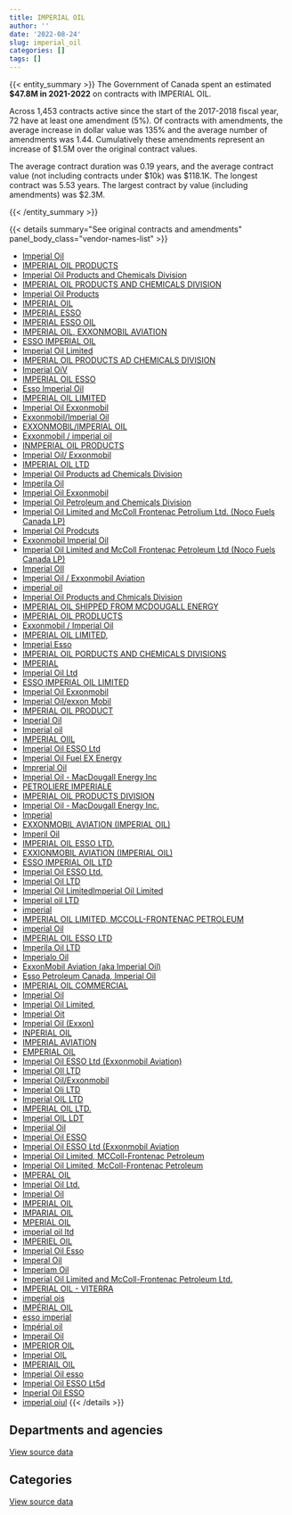 ```yaml
---
title: IMPERIAL OIL
author: ''
date: '2022-08-24'
slug: imperial_oil
categories: []
tags: []
---
```


<script src="/rmarkdown-libs/htmlwidgets/htmlwidgets.js"></script>
<link href="/rmarkdown-libs/datatables-css/datatables-crosstalk.css" rel="stylesheet" />
<script src="/rmarkdown-libs/datatables-binding/datatables.js"></script>
<script src="/rmarkdown-libs/jquery/jquery-3.6.0.min.js"></script>
<link href="/rmarkdown-libs/dt-core-bootstrap/css/dataTables.bootstrap.min.css" rel="stylesheet" />
<link href="/rmarkdown-libs/dt-core-bootstrap/css/dataTables.bootstrap.extra.css" rel="stylesheet" />
<script src="/rmarkdown-libs/dt-core-bootstrap/js/jquery.dataTables.min.js"></script>
<script src="/rmarkdown-libs/dt-core-bootstrap/js/dataTables.bootstrap.min.js"></script>
<link href="/rmarkdown-libs/crosstalk/css/crosstalk.min.css" rel="stylesheet" />
<script src="/rmarkdown-libs/crosstalk/js/crosstalk.min.js"></script>
<script src="/rmarkdown-libs/htmlwidgets/htmlwidgets.js"></script>
<link href="/rmarkdown-libs/datatables-css/datatables-crosstalk.css" rel="stylesheet" />
<script src="/rmarkdown-libs/datatables-binding/datatables.js"></script>
<script src="/rmarkdown-libs/jquery/jquery-3.6.0.min.js"></script>
<link href="/rmarkdown-libs/dt-core-bootstrap/css/dataTables.bootstrap.min.css" rel="stylesheet" />
<link href="/rmarkdown-libs/dt-core-bootstrap/css/dataTables.bootstrap.extra.css" rel="stylesheet" />
<script src="/rmarkdown-libs/dt-core-bootstrap/js/jquery.dataTables.min.js"></script>
<script src="/rmarkdown-libs/dt-core-bootstrap/js/dataTables.bootstrap.min.js"></script>
<link href="/rmarkdown-libs/crosstalk/css/crosstalk.min.css" rel="stylesheet" />
<script src="/rmarkdown-libs/crosstalk/js/crosstalk.min.js"></script>

{{< entity_summary >}}
The Government of Canada spent an estimated **\$47.8M in 2021-2022** on contracts with IMPERIAL OIL.

Across 1,453 contracts active since the start of the 2017-2018 fiscal year, 72 have at least one amendment (5%). Of contracts with amendments, the average increase in dollar value was 135% and the average number of amendments was 1.44. Cumulatively these amendments represent an increase of \$1.5M over the original contract values.

The average contract duration was 0.19 years, and the average contract value (not including contracts under \$10k) was \$118.1K. The longest contract was 5.53 years. The largest contract by value (including amendments) was \$2.3M.

{{< /entity_summary >}}

{{< details summary="See original contracts and amendments" panel_body_class="vendor-names-list" >}}
- [Imperial Oil](https://search.open.canada.ca/en/ct/?sort=contract_value_f%20desc&page=1&search_text=%22Imperial%20Oil%22)
- [IMPERIAL OIL PRODUCTS](https://search.open.canada.ca/en/ct/?sort=contract_value_f%20desc&page=1&search_text=%22IMPERIAL%20OIL%20PRODUCTS%22)
- [Imperial Oil Products and Chemicals Division](https://search.open.canada.ca/en/ct/?sort=contract_value_f%20desc&page=1&search_text=%22Imperial%20Oil%20Products%20and%20Chemicals%20Division%22)
- [IMPERIAL OIL PRODUCTS AND CHEMICALS DIVISION](https://search.open.canada.ca/en/ct/?sort=contract_value_f%20desc&page=1&search_text=%22IMPERIAL%20OIL%20PRODUCTS%20AND%20CHEMICALS%20DIVISION%22)
- [Imperial Oil Products](https://search.open.canada.ca/en/ct/?sort=contract_value_f%20desc&page=1&search_text=%22Imperial%20Oil%20Products%22)
- [IMPERIAL OIL](https://search.open.canada.ca/en/ct/?sort=contract_value_f%20desc&page=1&search_text=%22IMPERIAL%20OIL%22)
- [IMPERIAL ESSO](https://search.open.canada.ca/en/ct/?sort=contract_value_f%20desc&page=1&search_text=%22IMPERIAL%20ESSO%22)
- [IMPERIAL ESSO OIL](https://search.open.canada.ca/en/ct/?sort=contract_value_f%20desc&page=1&search_text=%22IMPERIAL%20ESSO%20OIL%22)
- [IMPERIAL OIL, EXXONMOBIL AVIATION](https://search.open.canada.ca/en/ct/?sort=contract_value_f%20desc&page=1&search_text=%22IMPERIAL%20OIL%2c%20EXXONMOBIL%20AVIATION%22)
- [ESSO IMPERIAL OIL](https://search.open.canada.ca/en/ct/?sort=contract_value_f%20desc&page=1&search_text=%22ESSO%20IMPERIAL%20OIL%22)
- [Imperial Oil Limited](https://search.open.canada.ca/en/ct/?sort=contract_value_f%20desc&page=1&search_text=%22Imperial%20Oil%20Limited%22)
- [IMPERIAL OIL PRODUCTS AD CHEMICALS DIVISION](https://search.open.canada.ca/en/ct/?sort=contract_value_f%20desc&page=1&search_text=%22IMPERIAL%20OIL%20PRODUCTS%20AD%20CHEMICALS%20DIVISION%22)
- [Imperial OiV](https://search.open.canada.ca/en/ct/?sort=contract_value_f%20desc&page=1&search_text=%22Imperial%20OiV%22)
- [IMPERIAL OIL ESSO](https://search.open.canada.ca/en/ct/?sort=contract_value_f%20desc&page=1&search_text=%22IMPERIAL%20OIL%20ESSO%22)
- [Esso Imperial Oil](https://search.open.canada.ca/en/ct/?sort=contract_value_f%20desc&page=1&search_text=%22Esso%20Imperial%20Oil%22)
- [IMPERIAL OIL LIMITED](https://search.open.canada.ca/en/ct/?sort=contract_value_f%20desc&page=1&search_text=%22IMPERIAL%20OIL%20LIMITED%22)
- [Imperial Oil Exxonmobil](https://search.open.canada.ca/en/ct/?sort=contract_value_f%20desc&page=1&search_text=%22Imperial%20Oil%20%20Exxonmobil%22)
- [Exxonmobil/Imperial Oil](https://search.open.canada.ca/en/ct/?sort=contract_value_f%20desc&page=1&search_text=%22Exxonmobil%2fImperial%20Oil%22)
- [EXXONMOBIL/IMPERIAL OIL](https://search.open.canada.ca/en/ct/?sort=contract_value_f%20desc&page=1&search_text=%22EXXONMOBIL%2fIMPERIAL%20OIL%22)
- [Exxonmobil / imperial oil](https://search.open.canada.ca/en/ct/?sort=contract_value_f%20desc&page=1&search_text=%22Exxonmobil%20%2f%20imperial%20oil%22)
- [INMPERIAL OIL PRODUCTS](https://search.open.canada.ca/en/ct/?sort=contract_value_f%20desc&page=1&search_text=%22INMPERIAL%20OIL%20PRODUCTS%22)
- [Imperial Oil/ Exxonmobil](https://search.open.canada.ca/en/ct/?sort=contract_value_f%20desc&page=1&search_text=%22Imperial%20Oil%2f%20Exxonmobil%22)
- [IMPERIAL OIL LTD](https://search.open.canada.ca/en/ct/?sort=contract_value_f%20desc&page=1&search_text=%22IMPERIAL%20OIL%20LTD%22)
- [Imperial Oil Products ad Chemicals Division](https://search.open.canada.ca/en/ct/?sort=contract_value_f%20desc&page=1&search_text=%22Imperial%20Oil%20Products%20ad%20Chemicals%20Division%22)
- [Imperila Oil](https://search.open.canada.ca/en/ct/?sort=contract_value_f%20desc&page=1&search_text=%22Imperila%20Oil%22)
- [Imperial Oil Exxonmobil](https://search.open.canada.ca/en/ct/?sort=contract_value_f%20desc&page=1&search_text=%22Imperial%20Oil%20%20%20Exxonmobil%22)
- [Imperial Oil Petroleum and Chemicals Division](https://search.open.canada.ca/en/ct/?sort=contract_value_f%20desc&page=1&search_text=%22Imperial%20Oil%20Petroleum%20and%20Chemicals%20Division%22)
- [Imperial Oil Limited and McColl Frontenac Petrolium Ltd. (Noco Fuels Canada LP)](https://search.open.canada.ca/en/ct/?sort=contract_value_f%20desc&page=1&search_text=%22Imperial%20Oil%20Limited%20and%20McColl%20Frontenac%20Petrolium%20Ltd.%20%28Noco%20Fuels%20Canada%20LP%29%22)
- [Imperial Oil Prodcuts](https://search.open.canada.ca/en/ct/?sort=contract_value_f%20desc&page=1&search_text=%22Imperial%20Oil%20Prodcuts%22)
- [Exxonmobil Imperial Oil](https://search.open.canada.ca/en/ct/?sort=contract_value_f%20desc&page=1&search_text=%22Exxonmobil%20%20Imperial%20Oil%22)
- [Imperial Oil Limited and McColl Frontenac Petroleum Ltd (Noco Fuels Canada LP)](https://search.open.canada.ca/en/ct/?sort=contract_value_f%20desc&page=1&search_text=%22Imperial%20Oil%20Limited%20and%20McColl%20Frontenac%20Petroleum%20Ltd%20%28Noco%20Fuels%20Canada%20LP%29%22)
- [Imperial OIl](https://search.open.canada.ca/en/ct/?sort=contract_value_f%20desc&page=1&search_text=%22Imperial%20OIl%22)
- [Imperial Oil / Exxonmobil Aviation](https://search.open.canada.ca/en/ct/?sort=contract_value_f%20desc&page=1&search_text=%22Imperial%20Oil%20%20%2f%20%20Exxonmobil%20Aviation%22)
- [imperial oil](https://search.open.canada.ca/en/ct/?sort=contract_value_f%20desc&page=1&search_text=%22imperial%20oil%22)
- [Imperial Oil Products and Chmicals Division](https://search.open.canada.ca/en/ct/?sort=contract_value_f%20desc&page=1&search_text=%22Imperial%20Oil%20Products%20and%20Chmicals%20Division%22)
- [IMPERIAL OIL SHIPPED FROM MCDOUGALL ENERGY](https://search.open.canada.ca/en/ct/?sort=contract_value_f%20desc&page=1&search_text=%22IMPERIAL%20OIL%20SHIPPED%20FROM%20MCDOUGALL%20ENERGY%22)
- [IMPERIAL OIL PRODLUCTS](https://search.open.canada.ca/en/ct/?sort=contract_value_f%20desc&page=1&search_text=%22IMPERIAL%20OIL%20PRODLUCTS%22)
- [Exxonmobil / Imperial Oil](https://search.open.canada.ca/en/ct/?sort=contract_value_f%20desc&page=1&search_text=%22Exxonmobil%20%2f%20Imperial%20Oil%22)
- [IMPERIAL OIL LIMITED,](https://search.open.canada.ca/en/ct/?sort=contract_value_f%20desc&page=1&search_text=%22IMPERIAL%20OIL%20LIMITED%2c%22)
- [Imperial Esso](https://search.open.canada.ca/en/ct/?sort=contract_value_f%20desc&page=1&search_text=%22Imperial%20Esso%22)
- [IMPERIAL OIL PORDUCTS AND CHEMICALS DIVISIONS](https://search.open.canada.ca/en/ct/?sort=contract_value_f%20desc&page=1&search_text=%22IMPERIAL%20OIL%20PORDUCTS%20AND%20CHEMICALS%20DIVISIONS%22)
- [IMPERIAL](https://search.open.canada.ca/en/ct/?sort=contract_value_f%20desc&page=1&search_text=%22IMPERIAL%22)
- [Imperial Oil Ltd](https://search.open.canada.ca/en/ct/?sort=contract_value_f%20desc&page=1&search_text=%22Imperial%20Oil%20Ltd%22)
- [ESSO IMPERIAL OIL LIMITED](https://search.open.canada.ca/en/ct/?sort=contract_value_f%20desc&page=1&search_text=%22ESSO%20IMPERIAL%20OIL%20LIMITED%22)
- [Imperial Oil Exxonmobil](https://search.open.canada.ca/en/ct/?sort=contract_value_f%20desc&page=1&search_text=%22Imperial%20Oil%20Exxonmobil%22)
- [Imperial Oil/exxon Mobil](https://search.open.canada.ca/en/ct/?sort=contract_value_f%20desc&page=1&search_text=%22Imperial%20Oil%2fexxon%20Mobil%22)
- [IMPERIAL OIL PRODUCT](https://search.open.canada.ca/en/ct/?sort=contract_value_f%20desc&page=1&search_text=%22IMPERIAL%20OIL%20PRODUCT%22)
- [Inperial Oil](https://search.open.canada.ca/en/ct/?sort=contract_value_f%20desc&page=1&search_text=%22Inperial%20Oil%22)
- [Imperial oil](https://search.open.canada.ca/en/ct/?sort=contract_value_f%20desc&page=1&search_text=%22Imperial%20oil%22)
- [IMPERIAL OIIL](https://search.open.canada.ca/en/ct/?sort=contract_value_f%20desc&page=1&search_text=%22IMPERIAL%20OIIL%22)
- [Imperial Oil ESSO Ltd](https://search.open.canada.ca/en/ct/?sort=contract_value_f%20desc&page=1&search_text=%22Imperial%20Oil%20ESSO%20Ltd%22)
- [Imperial Oil Fuel EX Energy](https://search.open.canada.ca/en/ct/?sort=contract_value_f%20desc&page=1&search_text=%22Imperial%20Oil%20Fuel%20EX%20Energy%22)
- [Imprerial Oil](https://search.open.canada.ca/en/ct/?sort=contract_value_f%20desc&page=1&search_text=%22Imprerial%20Oil%22)
- [Imperial Oil - MacDougall Energy Inc](https://search.open.canada.ca/en/ct/?sort=contract_value_f%20desc&page=1&search_text=%22Imperial%20Oil%20-%20MacDougall%20Energy%20Inc%22)
- [PETROLIERE IMPERIALE](https://search.open.canada.ca/en/ct/?sort=contract_value_f%20desc&page=1&search_text=%22PETROLIERE%20IMPERIALE%22)
- [IMPERIAL OIL PRODUCTS DIVISION](https://search.open.canada.ca/en/ct/?sort=contract_value_f%20desc&page=1&search_text=%22IMPERIAL%20OIL%20PRODUCTS%20DIVISION%22)
- [Imperial Oil - MacDougall Energy Inc.](https://search.open.canada.ca/en/ct/?sort=contract_value_f%20desc&page=1&search_text=%22Imperial%20Oil%20-%20MacDougall%20Energy%20Inc.%22)
- [Imperial](https://search.open.canada.ca/en/ct/?sort=contract_value_f%20desc&page=1&search_text=%22Imperial%22)
- [EXXONMOBIL AVIATION (IMPERIAL OIL)](https://search.open.canada.ca/en/ct/?sort=contract_value_f%20desc&page=1&search_text=%22EXXONMOBIL%20AVIATION%20%28IMPERIAL%20OIL%29%22)
- [Imperil Oil](https://search.open.canada.ca/en/ct/?sort=contract_value_f%20desc&page=1&search_text=%22Imperil%20Oil%22)
- [IMPERIAL OIL ESSO LTD.](https://search.open.canada.ca/en/ct/?sort=contract_value_f%20desc&page=1&search_text=%22IMPERIAL%20OIL%20ESSO%20LTD.%22)
- [EXXIONMOBIL AVIATION (IMPERIAL OIL)](https://search.open.canada.ca/en/ct/?sort=contract_value_f%20desc&page=1&search_text=%22EXXIONMOBIL%20AVIATION%20%28IMPERIAL%20OIL%29%22)
- [ESSO IMPERIAL OIL LTD](https://search.open.canada.ca/en/ct/?sort=contract_value_f%20desc&page=1&search_text=%22ESSO%20IMPERIAL%20OIL%20LTD%22)
- [Imperial Oil ESSO Ltd.](https://search.open.canada.ca/en/ct/?sort=contract_value_f%20desc&page=1&search_text=%22Imperial%20Oil%20ESSO%20Ltd.%22)
- [Imperial Oil LTD](https://search.open.canada.ca/en/ct/?sort=contract_value_f%20desc&page=1&search_text=%22Imperial%20Oil%20LTD%22)
- [Imperial Oil LimitedImperial Oil Limited](https://search.open.canada.ca/en/ct/?sort=contract_value_f%20desc&page=1&search_text=%22Imperial%20Oil%20LimitedImperial%20Oil%20Limited%22)
- [Imperial oil LTD](https://search.open.canada.ca/en/ct/?sort=contract_value_f%20desc&page=1&search_text=%22Imperial%20oil%20LTD%22)
- [imperial](https://search.open.canada.ca/en/ct/?sort=contract_value_f%20desc&page=1&search_text=%22imperial%22)
- [IMPERIAL OIL LIMITED, MCCOLL-FRONTENAC PETROLEUM](https://search.open.canada.ca/en/ct/?sort=contract_value_f%20desc&page=1&search_text=%22IMPERIAL%20OIL%20LIMITED%2c%20MCCOLL-FRONTENAC%20PETROLEUM%22)
- [imperial Oil](https://search.open.canada.ca/en/ct/?sort=contract_value_f%20desc&page=1&search_text=%22imperial%20Oil%22)
- [IMPERIAL OIL ESSO LTD](https://search.open.canada.ca/en/ct/?sort=contract_value_f%20desc&page=1&search_text=%22IMPERIAL%20OIL%20ESSO%20LTD%22)
- [Imperila Oil LTD](https://search.open.canada.ca/en/ct/?sort=contract_value_f%20desc&page=1&search_text=%22Imperila%20Oil%20LTD%22)
- [Imperialo Oil](https://search.open.canada.ca/en/ct/?sort=contract_value_f%20desc&page=1&search_text=%22Imperialo%20Oil%22)
- [ExxonMobil Aviation (aka Imperial Oil)](https://search.open.canada.ca/en/ct/?sort=contract_value_f%20desc&page=1&search_text=%22ExxonMobil%20Aviation%20%28aka%20Imperial%20Oil%29%22)
- [Esso Petroleum Canada, Imperial Oil](https://search.open.canada.ca/en/ct/?sort=contract_value_f%20desc&page=1&search_text=%22Esso%20Petroleum%20Canada%2c%20Imperial%20Oil%22)
- [IMPERIAL OIL COMMERCIAL](https://search.open.canada.ca/en/ct/?sort=contract_value_f%20desc&page=1&search_text=%22IMPERIAL%20OIL%20COMMERCIAL%22)
- [Imperial Oil](https://search.open.canada.ca/en/ct/?sort=contract_value_f%20desc&page=1&search_text=%22I%2amperial%20Oil%22)
- [Imperial Oil Limited,](https://search.open.canada.ca/en/ct/?sort=contract_value_f%20desc&page=1&search_text=%22Imperial%20Oil%20Limited%2c%22)
- [Imperial Oit](https://search.open.canada.ca/en/ct/?sort=contract_value_f%20desc&page=1&search_text=%22Imperial%20Oit%22)
- [Imperial Oil (Exxon)](https://search.open.canada.ca/en/ct/?sort=contract_value_f%20desc&page=1&search_text=%22Imperial%20Oil%20%28Exxon%29%22)
- [INPERIAL OIL](https://search.open.canada.ca/en/ct/?sort=contract_value_f%20desc&page=1&search_text=%22INPERIAL%20OIL%22)
- [IMPERIAL AVIATION](https://search.open.canada.ca/en/ct/?sort=contract_value_f%20desc&page=1&search_text=%22IMPERIAL%20AVIATION%22)
- [EMPERIAL OIL](https://search.open.canada.ca/en/ct/?sort=contract_value_f%20desc&page=1&search_text=%22EMPERIAL%20OIL%22)
- [Imperial Oil ESSO Ltd (Exxonmobil Aviation)](https://search.open.canada.ca/en/ct/?sort=contract_value_f%20desc&page=1&search_text=%22Imperial%20Oil%20ESSO%20Ltd%20%28Exxonmobil%20Aviation%29%22)
- [Imperial OIl LTD](https://search.open.canada.ca/en/ct/?sort=contract_value_f%20desc&page=1&search_text=%22Imperial%20OIl%20LTD%22)
- [Imperial Oil/Exxonmobil](https://search.open.canada.ca/en/ct/?sort=contract_value_f%20desc&page=1&search_text=%22Imperial%20Oil%2fExxonmobil%22)
- [Imperial Oli LTD](https://search.open.canada.ca/en/ct/?sort=contract_value_f%20desc&page=1&search_text=%22Imperial%20Oli%20LTD%22)
- [Imperial OIL LTD](https://search.open.canada.ca/en/ct/?sort=contract_value_f%20desc&page=1&search_text=%22Imperial%20OIL%20LTD%22)
- [IMPERIAL OIL LTD.](https://search.open.canada.ca/en/ct/?sort=contract_value_f%20desc&page=1&search_text=%22IMPERIAL%20OIL%20LTD.%22)
- [Imperial OIL LDT](https://search.open.canada.ca/en/ct/?sort=contract_value_f%20desc&page=1&search_text=%22Imperial%20OIL%20LDT%22)
- [Imperiial Oil](https://search.open.canada.ca/en/ct/?sort=contract_value_f%20desc&page=1&search_text=%22Imperiial%20Oil%22)
- [Imperial Oil ESSO](https://search.open.canada.ca/en/ct/?sort=contract_value_f%20desc&page=1&search_text=%22Imperial%20Oil%20ESSO%22)
- [Imperial Oil ESSO Ltd (Exxonmobil Aviation](https://search.open.canada.ca/en/ct/?sort=contract_value_f%20desc&page=1&search_text=%22Imperial%20Oil%20ESSO%20Ltd%20%28Exxonmobil%20Aviation%22)
- [Imperial Oil Limited, MCColl-Frontenac Petroleum](https://search.open.canada.ca/en/ct/?sort=contract_value_f%20desc&page=1&search_text=%22Imperial%20Oil%20Limited%2c%20MCColl-Frontenac%20Petroleum%22)
- [Imperial Oil Limited, McColl-Frontenac Petroleum](https://search.open.canada.ca/en/ct/?sort=contract_value_f%20desc&page=1&search_text=%22Imperial%20Oil%20Limited%2c%20McColl-Frontenac%20Petroleum%22)
- [IMPERAL OIL](https://search.open.canada.ca/en/ct/?sort=contract_value_f%20desc&page=1&search_text=%22IMPERAL%20OIL%22)
- [Imperial Oil Ltd.](https://search.open.canada.ca/en/ct/?sort=contract_value_f%20desc&page=1&search_text=%22Imperial%20Oil%20Ltd.%22)
- [Imperial Oil](https://search.open.canada.ca/en/ct/?sort=contract_value_f%20desc&page=1&search_text=%22Imperial%20%20Oil%22)
- [IMPERIAL OIL](https://search.open.canada.ca/en/ct/?sort=contract_value_f%20desc&page=1&search_text=%22IMPERIAL%20%20OIL%22)
- [IMPARIAL OIL](https://search.open.canada.ca/en/ct/?sort=contract_value_f%20desc&page=1&search_text=%22IMPARIAL%20OIL%22)
- [MPERIAL OIL](https://search.open.canada.ca/en/ct/?sort=contract_value_f%20desc&page=1&search_text=%22MPERIAL%20OIL%22)
- [imperial oil ltd](https://search.open.canada.ca/en/ct/?sort=contract_value_f%20desc&page=1&search_text=%22imperial%20oil%20ltd%22)
- [IMPERIEL OIL](https://search.open.canada.ca/en/ct/?sort=contract_value_f%20desc&page=1&search_text=%22IMPERIEL%20OIL%22)
- [Imperial Oil Esso](https://search.open.canada.ca/en/ct/?sort=contract_value_f%20desc&page=1&search_text=%22Imperial%20Oil%20Esso%22)
- [Imperal Oil](https://search.open.canada.ca/en/ct/?sort=contract_value_f%20desc&page=1&search_text=%22Imperal%20Oil%22)
- [Imperiam Oil](https://search.open.canada.ca/en/ct/?sort=contract_value_f%20desc&page=1&search_text=%22Imperiam%20Oil%22)
- [Imperial Oil Limited and McColl-Frontenac Petroleum Ltd.](https://search.open.canada.ca/en/ct/?sort=contract_value_f%20desc&page=1&search_text=%22Imperial%20Oil%20Limited%20and%20McColl-Frontenac%20Petroleum%20Ltd.%22)
- [IMPERIAL OIL - VITERRA](https://search.open.canada.ca/en/ct/?sort=contract_value_f%20desc&page=1&search_text=%22IMPERIAL%20OIL%20-%20VITERRA%22)
- [imperial ois](https://search.open.canada.ca/en/ct/?sort=contract_value_f%20desc&page=1&search_text=%22imperial%20ois%22)
- [IMPÉRIAL OIL](https://search.open.canada.ca/en/ct/?sort=contract_value_f%20desc&page=1&search_text=%22IMP%c3%89RIAL%20OIL%22)
- [esso imperial](https://search.open.canada.ca/en/ct/?sort=contract_value_f%20desc&page=1&search_text=%22esso%20imperial%22)
- [Impérial oil](https://search.open.canada.ca/en/ct/?sort=contract_value_f%20desc&page=1&search_text=%22Imp%c3%a9rial%20oil%22)
- [Imperail Oil](https://search.open.canada.ca/en/ct/?sort=contract_value_f%20desc&page=1&search_text=%22Imperail%20Oil%22)
- [IMPERIOR OIL](https://search.open.canada.ca/en/ct/?sort=contract_value_f%20desc&page=1&search_text=%22IMPERIOR%20OIL%22)
- [Imperial OIL](https://search.open.canada.ca/en/ct/?sort=contract_value_f%20desc&page=1&search_text=%22Imperial%20OIL%22)
- [IMPERIAIL OIL](https://search.open.canada.ca/en/ct/?sort=contract_value_f%20desc&page=1&search_text=%22IMPERIAIL%20OIL%22)
- [Imperial Oil esso](https://search.open.canada.ca/en/ct/?sort=contract_value_f%20desc&page=1&search_text=%22Imperial%20Oil%20esso%22)
- [Imperial Oil ESSO Lt5d](https://search.open.canada.ca/en/ct/?sort=contract_value_f%20desc&page=1&search_text=%22Imperial%20Oil%20ESSO%20Lt5d%22)
- [Inperial Oil ESSO](https://search.open.canada.ca/en/ct/?sort=contract_value_f%20desc&page=1&search_text=%22Inperial%20Oil%20ESSO%22)
- [imperial oiul](https://search.open.canada.ca/en/ct/?sort=contract_value_f%20desc&page=1&search_text=%22imperial%20oiul%22)
{{< /details >}}

## Departments and agencies

<div id="htmlwidget-1" style="width:100%;height:auto;" class="datatables html-widget"></div>
<script type="application/json" data-for="htmlwidget-1">{"x":{"style":"bootstrap","filter":"none","vertical":false,"data":[["<a href=\"/departments/aafc-aac/\">Agriculture and Agri-Food Canada<\/a>","<a href=\"/departments/csc-scc/\">Correctional Service of Canada<\/a>","<a href=\"/departments/dfo-mpo/\">Fisheries and Oceans Canada<\/a>","<a href=\"/departments/dnd-mdn/\">National Defence<\/a>","<a href=\"/departments/isc-sac/\">Indigenous Services Canada<\/a>","<a href=\"/departments/pc/\">Parks Canada<\/a>","<a href=\"/departments/phac-aspc/\">Public Health Agency of Canada<\/a>","<a href=\"/departments/pwgsc-tpsgc/\">Public Services and Procurement Canada<\/a>","<a href=\"/departments/rcmp-grc/\">Royal Canadian Mounted Police<\/a>","<a href=\"/departments/tc/\">Transport Canada<\/a>"],[340427.59,1909325.36,51278.04,3022680.97,null,1517420.04,null,305417.03,553840.36,644780.32],[350644.26,1434550.35,1266.93,51843857.03,336272.07,1230429.29,16280.25,247575.85,232668.97,482903.95],[254502.39,449465.77,null,31716705.92,382742.44,547182.09,13557.86,119962.5,64923.47,447587.25],[283596.22,636033.39,null,45050863.82,530088.04,777205.83,15859.83,49927.5,166925.87,302961.6]],"container":"<table class=\"table table-striped table-hover row-border order-column display\">\n  <thead>\n    <tr>\n      <th>Department<\/th>\n      <th>2018-2019<\/th>\n      <th>2019-2020<\/th>\n      <th>2020-2021<\/th>\n      <th>2021-2022<\/th>\n    <\/tr>\n  <\/thead>\n<\/table>","options":{"order":[[4,"desc"]],"pageLength":10,"autoWidth":true,"columnDefs":[{"targets":1,"render":"function(data, type, row, meta) {\n    return type !== 'display' ? data : DTWidget.formatCurrency(data, \"$\", 2, 3, \",\", \".\", true, null);\n  }"},{"targets":2,"render":"function(data, type, row, meta) {\n    return type !== 'display' ? data : DTWidget.formatCurrency(data, \"$\", 2, 3, \",\", \".\", true, null);\n  }"},{"targets":3,"render":"function(data, type, row, meta) {\n    return type !== 'display' ? data : DTWidget.formatCurrency(data, \"$\", 2, 3, \",\", \".\", true, null);\n  }"},{"targets":4,"render":"function(data, type, row, meta) {\n    return type !== 'display' ? data : DTWidget.formatCurrency(data, \"$\", 2, 3, \",\", \".\", true, null);\n  }"},{"width":"16%","targets":[1,2,3,4]},{"className":"dt-right","targets":[1,2,3,4]}],"orderClasses":false}},"evals":["options.columnDefs.0.render","options.columnDefs.1.render","options.columnDefs.2.render","options.columnDefs.3.render"],"jsHooks":[]}</script>
<p class="text-right">
<a href="https://github.com/GoC-Spending/contracts-data/tree/main/data/out/vendors/imperial_oil/summary_by_fiscal_year_by_department.csv" class="source-data-link btn btn-link">View source data</a>
</p>

## Categories

<div id="htmlwidget-2" style="width:100%;height:auto;" class="datatables html-widget"></div>
<script type="application/json" data-for="htmlwidget-2">{"x":{"style":"bootstrap","filter":"none","vertical":false,"data":[["<a href=\"/categories/1_facilities_and_construction/\">Facilities and construction<\/a>","<a href=\"/categories/11_defence/\">Defence<\/a>","<a href=\"/categories/5_transportation_and_logistics/\">Transportation and logistics<\/a>","<a href=\"/categories/6_industrial_products_and_services/\">Industrial products and services<\/a>"],[39328,3022680.97,5020873.57,262287.17],[16485.43,51843857.03,3713084.39,603022.09],[null,31716705.92,2242712.67,37211.1],[null,45050863.82,2456790.11,305808.17]],"container":"<table class=\"table table-striped table-hover row-border order-column display\">\n  <thead>\n    <tr>\n      <th>Category<\/th>\n      <th>2018-2019<\/th>\n      <th>2019-2020<\/th>\n      <th>2020-2021<\/th>\n      <th>2021-2022<\/th>\n    <\/tr>\n  <\/thead>\n<\/table>","options":{"order":[[4,"desc"]],"dom":"t","pageLength":30,"autoWidth":true,"columnDefs":[{"targets":1,"render":"function(data, type, row, meta) {\n    return type !== 'display' ? data : DTWidget.formatCurrency(data, \"$\", 2, 3, \",\", \".\", true, null);\n  }"},{"targets":2,"render":"function(data, type, row, meta) {\n    return type !== 'display' ? data : DTWidget.formatCurrency(data, \"$\", 2, 3, \",\", \".\", true, null);\n  }"},{"targets":3,"render":"function(data, type, row, meta) {\n    return type !== 'display' ? data : DTWidget.formatCurrency(data, \"$\", 2, 3, \",\", \".\", true, null);\n  }"},{"targets":4,"render":"function(data, type, row, meta) {\n    return type !== 'display' ? data : DTWidget.formatCurrency(data, \"$\", 2, 3, \",\", \".\", true, null);\n  }"},{"width":"16%","targets":[1,2,3,4]},{"className":"dt-right","targets":[1,2,3,4]}],"orderClasses":false,"lengthMenu":[10,25,30,50,100]}},"evals":["options.columnDefs.0.render","options.columnDefs.1.render","options.columnDefs.2.render","options.columnDefs.3.render"],"jsHooks":[]}</script>
<p class="text-right">
<a href="https://github.com/GoC-Spending/contracts-data/tree/main/data/out/vendors/imperial_oil/summary_by_fiscal_year_by_category.csv" class="source-data-link btn btn-link">View source data</a>
</p>

